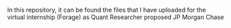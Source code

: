 In this repository, it can be found the files that I have uploaded for the virtual internship (Forage) as Quant Researcher proposed JP Morgan Chase 
